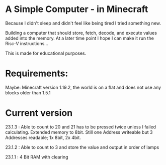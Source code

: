 # A Simple Computer - in Minecraft

Because I didn't sleep and didn't feel like being tired I tried something new.

Building a computer that should store, fetch, decode, and execute values added into the memory. At a later time point I hope I can make it run the Risc-V instructions...

This is made for educational purposes.

# Requirements:
Maybe: Minecraft version 1.19.2, the world is on a flat and does not use any blocks older than 1.5.1


# Current version
23.1.3 : Able to count to 20 and 21 has to be pressed twice unless I failed calculating. Extended memory to 8bit. Still one Address writeable but 3 Addresses readable; 1x 8bit, 2x 4bit.

23.1.2 : Able to count to 3 and store the value and output in order of lamps

23.1.1 : 4 Bit RAM with clearing